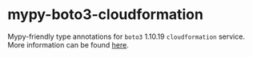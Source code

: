 # mypy-boto3-cloudformation

Mypy-friendly type annotations for `boto3` 1.10.19 `cloudformation` service.
More information can be found [here](https://github.com/vemel/mypy_boto3).